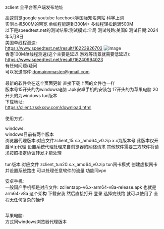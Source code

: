 zclient 全平台客户端发布地址 <br>

高速浏览google youtube facebook等国际知名网站 科学上网 <br>
实测本机500M的带宽 单线程能跑到300M+  多线程轻松跑满500M <br>
以下是speedtest.net的测试结果:测试模式:全局 测试线路:美国8 测试日期:2024年5月8日 <br>
美国单线程测速: <br>
https://www.speedtest.net/result/16223926703
![image](https://github.com/380wmda999/client/assets/8896163/eb687934-42bf-4053-b334-1cf34782cdf9)
<br>
香港100M单线程测速(这个主要是延迟 游戏等场景就需要低延迟):<br>
https://www.speedtest.net/result/16240994023
<br>
有任何问题/疑问<br>可以发送邮件:domainnmaster@gmail.com <br>
 <br>
最新的软件会在这个页面更新 直接下载上面的文件也一样 
<br>版本号15开头的为windows电脑 .apk安卓手机的安装包 17开头的为苹果电脑  20开头的为windows tun版本<br>
下载地址: <br>
https://client.zsskxsw.com/download.html<br>
 <br>
使用方式: <br>

windows:  <br>
windows目前有两个版本<br>
浏览器代理版本:对应文件zclient_15.x.x_amd64_v0.zip x.x为版本号 此版本仅开启http代理 设置系统代理处理来自浏览器的网络请求 其他软件需要三方软件将请求按照指定协议转发才能处理 
<br><br>
tun版本:对应文件 zclient_tun20.x.x_amd64_v0.zip tun网卡模式 创建虚拟网卡并设置系统路由 可以处理任意软件的流量 功能同vpn
 <br>
 
安卓手机: <br>
一般国产手机都是对应文件: zclientapp-v6.x-arm64-v8a-release.apk 也就是arm64-v8a 这个架构 
下载安装 然后直接打开 登录 选择完线路 就可以使用了 全程无任何复杂的操作<br>
 <br>
 
苹果电脑: <br>
方式同windows浏览器代理版本
 <br>
